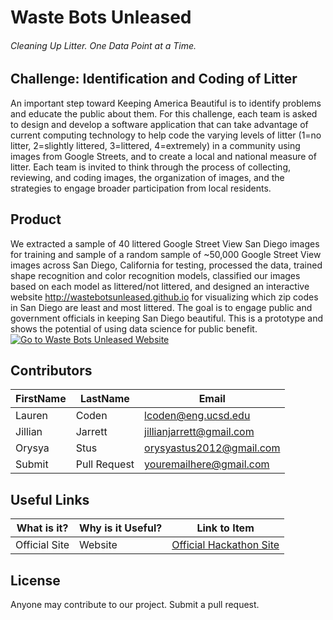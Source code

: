# Waste Bots Unleased
###### Cleaning Up Litter. One Data Point at a Time.


## Challenge: Identification and Coding of Litter
An important step toward Keeping America Beautiful is to identify problems and educate the public about them. For this challenge, each team is asked to design and develop a software application that can take advantage of current computing technology to help code the varying levels of litter (1=no litter, 2=slightly littered, 3=littered, 4=extremely) in a community using images from Google Streets, and to create a local and national measure of litter. Each team is invited to think through the process of collecting, reviewing, and coding images, the organization of images, and the strategies to engage broader participation from local residents. 

## Product
We extracted a sample of 40 littered Google Street View San Diego images for training and sample of a random sample of ~50,000 Google Street View images across San Diego, California for testing, processed the data, trained shape recognition and color recognition models, classified our images based on each model as littered/not littered, and designed an interactive website http://wastebotsunleased.github.io for visualizing which zip codes in San Diego are least and most littered. The goal is to engage public and government officials in keeping San Diego beautiful. This is a prototype and shows the potential of using data science for public benefit.
</br>
<a href="http://wastebotsunleased.github.io/">
<img src="https://github.com/wastebotsunleased/wastebotsunleased.github.io/blob/master/Images/dashboard_title.PNG" alt="Go to Waste Bots Unleased Website">
</a>

## Contributors
FirstName | LastName | Email
--- | --- | ---
Lauren  |  Coden  | <lcoden@eng.ucsd.edu>
Jillian  | Jarrett  |  <jillianjarrett@gmail.com>
Orysya  |  Stus | <orysyastus2012@gmail.com>
Submit  |  Pull Request | <youremailhere@gmail.com>

## Useful Links
What is it? | Why is it Useful? | Link to Item
--- | --- | ---
Official Site | Website |  [Official Hackathon Site](http://sandiegohackathon.org/us/san-diego-womens-hackathon--csusm "Official Site")

## License
Anyone may contribute to our project. Submit a pull request. 
